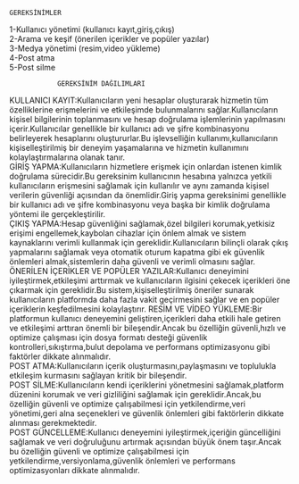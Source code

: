 	GEREKSİNİMLER			
1-Kullanıcı yönetimi (kullanıcı kayıt,giriş,çıkış)			
2-Arama  ve keşif (önerilen içerikler ve popüler yazılar)			
3-Medya yönetimi (resim,video yükleme)			
4-Post atma				
5-Post silme				



				GEREKSİNİM DAĞILIMLARI
KULLANICI KAYIT:Kullanıcıların yeni hesaplar oluşturarak hizmetin tüm özelliklerine erişmelerini ve etkileşimde bulunmalarını sağlar.Kullanıcıların kişisel bilgilerinin toplanmasını ve hesap doğrulama işlemlerinin yapılmasını içerir.Kullanıcılar genellikle bir kullanıcı adı ve şifre kombinasyonu belirleyerek hesaplarını oluştururlar.Bu işlevselliğin kullanımı,kullanıcıların kişiselleştirilmiş bir deneyim yaşamalarına ve hizmetin kullanımını kolaylaştırmalarına olanak tanır.				
GİRİŞ YAPMA:Kullanıcıların hizmetlere erişmek için onlardan istenen kimlik doğrulama sürecidir.Bu gereksinim kullanıcının hesabına yalnızca yetkili kullanıcıların erişmesini sağlamak için kullanılır ve aynı zamanda kişisel verilerin güvenliği açısından da önemlidir.Giriş yapma gereksinimi genellikle bir kullanıcı adı ve şifre kombinasyonu veya başka bir kimlik doğrulama yöntemi ile gerçekleştirilir.			
ÇIKIŞ YAPMA:Hesap güvenliğini sağlamak,özel bilgileri korumak,yetkisiz erişimi engellemek,kaybolan cihazlar için önlem almak ve sistem kaynaklarını verimli kullanmak için gereklidir.Kullanıcıların bilinçli olarak çıkış yapmalarını sağlamak veya otomatik oturum kapatma gibi ek güvenlik önlemleri almak,sistemlerin daha güvenli ve verimli olmasını sağlar.				
ÖNERİLEN İÇERİKLER VE POPÜLER YAZILAR:Kullanıcı deneyimini iyileştirmek,etkileşimi arttırmak ve kullanıcıların ilgisini çekecek içerikleri öne çıkarmak için gereklidir.Bu sistem,kişiselleştirilmiş öneriler sunarak kullanıcıların platformda daha fazla vakit geçirmesini sağlar ve en popüler içeriklerin keşfedilmesini kolaylaştırır.
RESİM VE VİDEO YÜKLEME:Bir platformun kullanıcı deneyemini geliştiren,içerikleri daha etkili hale getiren ve etkileşimi arttıran önemli bir bileşendir.Ancak bu özelliğin güvenli,hızlı ve optimize çalışması için dosya formatı desteği güvenlik kontrolleri,sıkıştırma,bulut depolama ve performans optimizasyonu gibi faktörler dikkate alınmalıdır.				
POST ATMA:Kullanıcıların içerik oluşturmasını,paylaşmasını ve toplulukla etkileşim kurmasını sağlayan kritik bir bileşendir.				
POST SİLME:Kullanıcıların kendi içeriklerini yönetmesini sağlamak,platform düzenini korumak ve veri gizliliğini sağlamak için gereklidir.Ancak,bu özelliğin güvenli ve optimize çalışabilmesi için yetkilendirme,veri yönetimi,geri alna seçenekleri ve güvenlik önlemleri gibi faktörlerin dikkate alınması gerekmektedir.				
POST GÜNCELLEME:Kullanıcı deneyemini iyileştirmek,içeriğin güncelliğini sağlamak ve veri doğruluğunu artırmak açısından büyük önem taşır.Ancak bu özelliğin güvenli ve optimize çalışabilmesi için yetkilendirme,versiyonlama,güvenlik önlemleri ve performans optimizasyonları dikkate alınmalıdır.				


